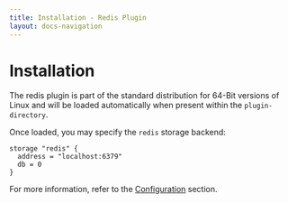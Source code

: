 ```yaml
---
title: Installation - Redis Plugin
layout: docs-navigation
---
```


# Installation

The redis plugin is part of the standard distribution for 64-Bit versions of
Linux and will be loaded automatically when present within the
`plugin-directory`.

Once loaded, you may specify the `redis` storage backend:

```
storage "redis" {
  address = "localhost:6379"
  db = 0
}
```

For more information, refer to the [Configuration](configuration.html) section.
